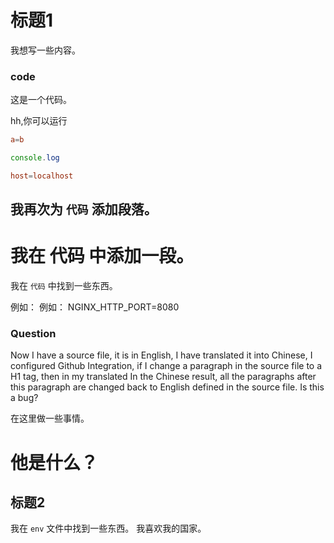 # 标题1

我想写一些内容。

### code


这是一个代码。

hh,你可以运行

```conf
a=b
```

```js
console.log
```

```conf
host=localhost
```

## 我再次为 `代码` 添加段落。

# 我在 代码 中添加一段。

我在 `代码` 中找到一些东西。

例如： 例如： NGINX_HTTP_PORT=8080

### Question

Now I have a source file, it is in English, I have translated it into Chinese, I configured Github Integration, if I change a paragraph in the source file to a H1 tag, then in my translated In the Chinese result, all the paragraphs after this paragraph are changed back to English defined in the source file. Is this a bug?

在这里做一些事情。

# 他是什么？

## 标题2

我在 `env` 文件中找到一些东西。 我喜欢我的国家。
